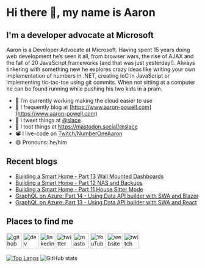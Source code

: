 # Hi there 👋, my name is Aaron

## I'm a developer advocate at Microsoft

Aaron is a Developer Advocate at Microsoft. Having spent 15 years doing web development he’s seen it all, from browser wars, the rise of AJAX and the fall of 20 JavaScript frameworks (and that was just yesterday!). Always tinkering with something new he explores crazy ideas like writing your own implementation of numbers in .NET, creating IoC in JavaScript or implementing tic-tac-toe using git commits. When not sitting at a computer he can be found running while pushing his two kids in a pram.

- 🔭 I’m currently working making the cloud easier to use
- 📄 I frequently blog at [https://www.aaron-powell.com](https://www.aaron-powell.com)
- 📣 I tweet things at [@slace](https://twitter.com/slace)
- 📣 I toot things at <a rel="me" href="https://mastodon.social/@slace">https://mastodon.social/@slace</a>
- 📽 I live-code on [Twitch/NumberOneAaron](https://www.twitch.tv/numberoneaaron)
- 😄 Pronouns: he/him

## Recent blogs

<!--START_SECTION:posts-->
* [Building a Smart Home - Part 13 Wall Mounted Dashboards](https:&#x2F;&#x2F;www.aaron-powell.com&#x2F;posts&#x2F;2023-08-19-building-a-smart-home---part-13-wall-mounted-dashboards&#x2F;)
* [Building a Smart Home - Part 12 NAS and Backups](https:&#x2F;&#x2F;www.aaron-powell.com&#x2F;posts&#x2F;2023-06-22-building-a-smart-home---part-12-nas-and-backups&#x2F;)
* [Building a Smart Home - Part 11 House Sitter Mode](https:&#x2F;&#x2F;www.aaron-powell.com&#x2F;posts&#x2F;2023-04-27-building-a-smart-home---part-11-house-sitter-mode&#x2F;)
* [GraphQL on Azure: Part 14 - Using Data API builder with SWA and Blazor](https:&#x2F;&#x2F;www.aaron-powell.com&#x2F;posts&#x2F;2023-03-16-graphql-on-azure-part-14-using-dab-with-swa-and-blazor&#x2F;)
* [GraphQL on Azure: Part 13 - Using Data API builder with SWA and React](https:&#x2F;&#x2F;www.aaron-powell.com&#x2F;posts&#x2F;2023-03-16-graphql-on-azure-part-13-using-dab-with-swa-and-react&#x2F;)
<!--END_SECTION:posts-->

## Places to find me

[<img src='https://cdn.jsdelivr.net/npm/simple-icons@3.0.1/icons/github.svg' alt='github' height='40'>](https://github.com/aaronpowell) [<img src='https://cdn.jsdelivr.net/npm/simple-icons@3.0.1/icons/dev-dot-to.svg' alt='dev' height='40'>](https://dev.to/aaronpowell) [<img src='https://cdn.jsdelivr.net/npm/simple-icons@3.0.1/icons/linkedin.svg' alt='linkedin' height='40'>](https://www.linkedin.com/in/aaron-powell-66038631/) [<img src='https://cdn.jsdelivr.net/npm/simple-icons@3.0.1/icons/twitter.svg' alt='twitter' height='40'>](https://twitter.com/slace) <a rel="me" href="https://mastodon.social/@slace"><img src='https://cdn.jsdelivr.net/npm/simple-icons@3.0.1/icons/mastodon.svg' alt='mastodon' height='40'></a> [<img src='https://cdn.jsdelivr.net/npm/simple-icons@3.0.1/icons/youtube.svg' alt='YouTube' height='40'>](https://www.youtube.com/channel/aaronpowelldev) [<img src='https://cdn.jsdelivr.net/npm/simple-icons@3.0.1/icons/icloud.svg' alt='website' height='40'>](https://www.aaron-powell.com) [<img src='https://cdn.jsdelivr.net/npm/simple-icons@3.0.1/icons/twitch.svg' alt='twitch' height='40'>](https://www.twitch.tv/numberoneaaron)

[![Top Langs](https://github-readme-stats.vercel.app/api/top-langs/?username=aaronpowell)](https://github.com/anuraghazra/github-readme-stats) ![GitHub stats](https://github-readme-stats.vercel.app/api?username=aaronpowell&show_icons=true)
